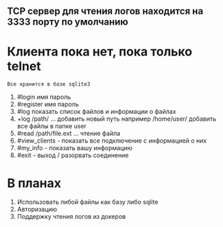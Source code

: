 ## TCP сервер для чтения логов находится на 3333 порту по умолчанию
# Клиента пока нет, пока только telnet
    Все хранится в базе sqlite3

1. #login имя пароль
2. #register имя пароль
3. #log показать список файлов и информации о файлах
4. +log /path/ ...  добавить новый путь например /home/user/ добавить все файлы в папке user
5. #read /path/file.ext ... чтение файла
6. #view_clients - показать все подключение с информацией о них
7. #my_info - показать вашу информацию
8. #exit - выход / разорвать соединение


# В планах

1. Использовать либой файлы как базу либо sqlite
2. Авторизацию 
3. Поддержку чтения логов из докеров
